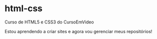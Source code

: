 # html-css
Curso de HTML5 e CSS3 do CursoEmVideo

Estou aprendendo a criar sites e agora vou gerenciar meus repositórios!
